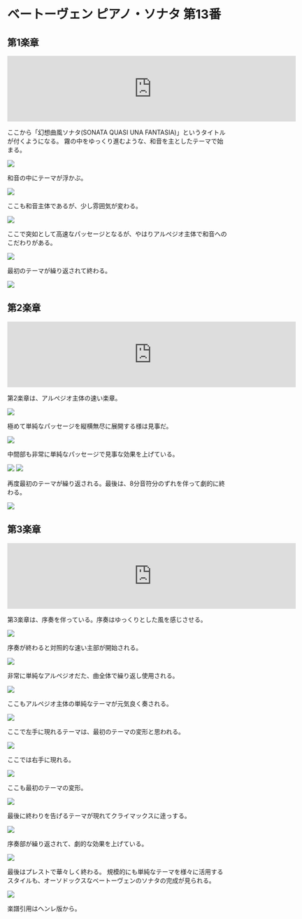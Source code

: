 # ベートーヴェン ピアノ・ソナタ 第13番

## 第1楽章

<iframe allow="autoplay *; encrypted-media *;" frameborder="0" height="150" sandbox="allow-forms allow-popups allow-same-origin allow-scripts allow-top-navigation-by-user-activation" src="https://embed.music.apple.com/us/album/piano-sonata-no-13-in-e-flat-major-op-27-no-1-quasi/1272663034?i=1272663705&app=music" width="660"></iframe>

ここから「幻想曲風ソナタ(SONATA QUASI UNA FANTASIA)」というタイトルが付くようになる。
霧の中をゆっくり進むような、和音を主としたテーマで始まる。

<img src="696.jpg">

和音の中にテーマが浮かぶ。

<img src="697.jpg">

ここも和音主体であるが、少し雰囲気が変わる。

<img src="698.jpg">

ここで突如として高速なパッセージとなるが、やはりアルペジオ主体で和音へのこだわりがある。

<img src="699.jpg">

最初のテーマが繰り返されて終わる。

<img src="695.jpg">

## 第2楽章

<iframe allow="autoplay *; encrypted-media *;" frameborder="0" height="150" sandbox="allow-forms allow-popups allow-same-origin allow-scripts allow-top-navigation-by-user-activation" src="https://embed.music.apple.com/us/album/piano-sonata-no-13-in-e-flat-major-op-27-no-1-quasi/1272663034?i=1272663706&app=music" width="660"></iframe>

第2楽章は、アルペジオ主体の速い楽章。

<img src="704.jpg">

極めて単純なパッセージを縦横無尽に展開する様は見事だ。

<img src="700.jpg">

中間部も非常に単純なパッセージで見事な効果を上げている。

<img src="701.jpg">

<img src="702.jpg">

再度最初のテーマが繰り返される。最後は、8分音符分のずれを伴って劇的に終わる。

<img src="703.jpg">

## 第3楽章

<iframe allow="autoplay *; encrypted-media *;" frameborder="0" height="150" sandbox="allow-forms allow-popups allow-same-origin allow-scripts allow-top-navigation-by-user-activation" src="https://embed.music.apple.com/us/album/piano-sonata-no-13-in-e-flat-major-op-27-no-1-quasi/1272663034?i=1272663707&app=music" width="660"></iframe>

第3楽章は、序奏を伴っている。序奏はゆっくりとした風を感じさせる。

<img src="708.jpg">

序奏が終わると対照的な速い主部が開始される。

<img src="707.jpg">

非常に単純なアルペジオだた、曲全体で繰り返し使用される。

<img src="706.jpg">

ここもアルペジオ主体の単純なテーマが元気良く奏される。

<img src="709.jpg">

ここで左手に現れるテーマは、最初のテーマの変形と思われる。

<img src="705.jpg">

ここでは右手に現れる。

<img src="710.jpg">

ここも最初のテーマの変形。

<img src="711.jpg">

最後に終わりを告げるテーマが現れてクライマックスに逹っする。

<img src="713.jpg">

序奏部が繰り返されて、劇的な効果を上げている。

<img src="712.jpg">

最後はプレストで華々しく終わる。
規模的にも単純なテーマを様々に活用するスタイルも、オーソドックスなベートーヴェンのソナタの完成が見られる。

<img src="714.jpg">

楽譜引用はヘンレ版から。

